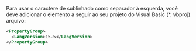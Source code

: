 
Para usar o caractere de sublinhado como separador à esquerda, você deve adicionar o elemento a seguir ao seu projeto do Visual Basic (\*. vbproj) arquivo:

```xml
<PropertyGroup>
  <LangVersion>15.5</LangVersion>
</PropertyGroup>
```
